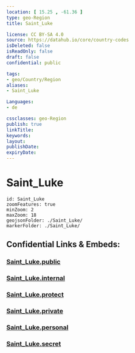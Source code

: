 ```yaml
---
location: [ 15.25 , -61.36 ] 
type: geo-Region
title: Saint_Luke

license: CC BY-SA 4.0
source: https://datahub.io/core/country-codes
isDeleted: false
isReadOnly: false
draft: false
confidential: public

tags:
- geo/Country/Region
aliases:
- Saint_Luke

Languages:
- de

cssclasses: geo-Region
publish: true
linkTitle: 
keywords: 
layout: 
publishDate: 
expiryDate: 
---
```


# Saint_Luke

```leaflet
id: Saint_Luke
zoomFeatures: true 
minZoom: 2 
maxZoom: 18
geojsonFolder: ./Saint_Luke/
markerFolder: ./Saint_Luke/
```


## Confidential Links & Embeds: 

### [Saint_Luke.public](/_public/\Earth\Continent\America~Caribbean\Dominica\parishes~DominicaSaint_Luke.public.md) 

### [Saint_Luke.internal](/_internal/\Earth\Continent\America~Caribbean\Dominica\parishes~DominicaSaint_Luke.internal.md) 

### [Saint_Luke.protect](/_protect/\Earth\Continent\America~Caribbean\Dominica\parishes~DominicaSaint_Luke.protect.md) 

### [Saint_Luke.private](/_private/\Earth\Continent\America~Caribbean\Dominica\parishes~DominicaSaint_Luke.private.md) 

### [Saint_Luke.personal](/_personal/\Earth\Continent\America~Caribbean\Dominica\parishes~DominicaSaint_Luke.personal.md) 

### [Saint_Luke.secret](/_secret/\Earth\Continent\America~Caribbean\Dominica\parishes~DominicaSaint_Luke.secret.md)

